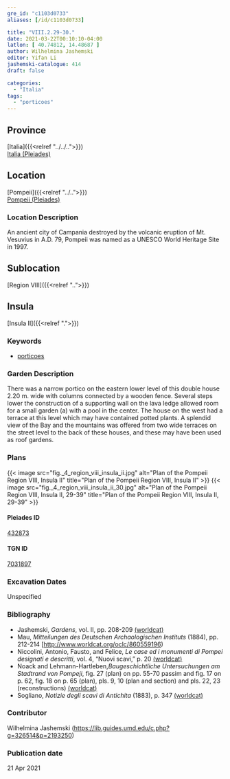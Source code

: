 ```yaml
---
gre_id: "c1103d0733"
aliases: [/id/c1103d0733]

title: "VIII.2.29-30."
date: 2021-03-22T00:10:10-04:00
latlon: [ 40.74812, 14.48687 ]
author: Wilhelmina Jashemski
editor: Yifan Li
jashemski-catalogue: 414
draft: false

categories:
  - "Italia"
tags:
  - "porticoes"
---
```


## Province
[Italia]({{<relref "../../..">}}) \
[Italia (Pleiades)](https://pleiades.stoa.org/places/1052)

## Location
[Pompeii]({{<relref "../..">}}) \
[Pompeii (Pleiades)](https://pleiades.stoa.org/places/433032)

### Location Description
An ancient city of Campania destroyed by the volcanic eruption of Mt. Vesuvius in A.D. 79, Pompeii was named as a UNESCO World Heritage Site in 1997.

## Sublocation
[Region VIII]({{<relref "..">}})

## Insula
[Insula II]({{<relref ".">}})

### Keywords
 - [porticoes](http://vocab.getty.edu/page/aat/300004145)

### Garden Description
There was a narrow portico on the eastern lower level of this double house 2.20 m. wide with columns connected by a wooden fence. Several steps lower the construction of a supporting wall on the lava ledge allowed room for a small garden (a) with a pool in the center. The house on the west had a terrace at this level which may have contained potted plants. A splendid view of the Bay and the mountains was offered from two wide terraces on the street level to the back of these houses, and these may have been used as roof gardens.

### Plans
{{< image src="fig._4_region_viii_insula_ii.jpg" alt="Plan of the Pompeii Region VIII, Insula II" title="Plan of the Pompeii Region VIII, Insula II" >}}
{{< image src="fig._4_region_viii_insula_ii_30.jpg" alt="Plan of the Pompeii Region VIII, Insula II, 29-39" title="Plan of the Pompeii Region VIII, Insula II, 29-39" >}}

#### Pleiades ID
[432873](https://pleiades.stoa.org/places/538911200)

#### TGN ID
[7031897](http://vocab.getty.edu/page/tgn/2053030)


###  Excavation Dates
Unspecified

### Bibliography
* Jashemski, *Gardens*, vol. II, pp. 208-209 [(worldcat)](http://www.worldcat.org/oclc/1113367431)
* Mau, *Mitteilungen des Deutschen Archaologischen Instituts* (1884), pp. 212-214 [http://www.worldcat.org/oclc/860559196)
* Niccolini, Antonio, Fausto, and Felice, *Le case ed i monumenti di Pompei designati e descritti*, vol. 4, “Nuovi scavi,” p. 20 [(worldcat)](http://www.worldcat.org/oclc/906755593)
* Noack and Lehmann-Hartleben,*Baugeschichtliche Untersuchungen am Stadtrand von Pompeji*, fig. 27 (plan) on pp. 55-70 passim and fig. 17 on p. 62, fig. 18 on p. 65 (plan), pls. 9, 10 (plan and section) and pls. 22, 23 (reconstructions) [(worldcat)](http://www.worldcat.org/oclc/486835478)
* Sogliano, *Notizie degli scavi di Antichita* (1883), p. 347 [(worldcat)](http://www.worldcat.org/oclc/46875519)


### Contributor
Wilhelmina Jashemski (https://lib.guides.umd.edu/c.php?g=326514&p=2193250)

### Publication date

21 Apr 2021
